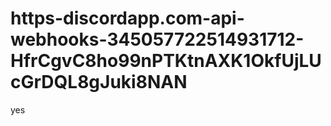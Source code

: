 # https-discordapp.com-api-webhooks-345057722514931712-HfrCgvC8ho99nPTKtnAXK1OkfUjLUcGrDQL8gJuki8NAN
yes
